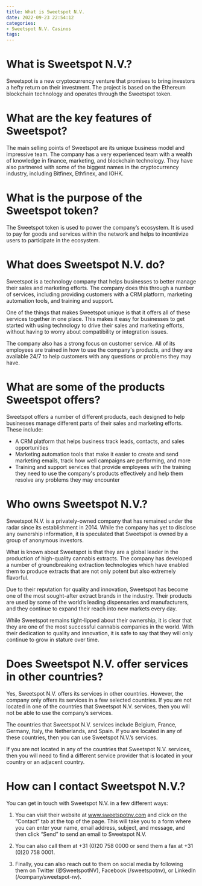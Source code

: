 ```yaml
---
title: What is Sweetspot N.V.
date: 2022-09-23 22:54:12
categories:
- Sweetspot N.V. Casinos
tags:
---
```



#  What is Sweetspot N.V.?

Sweetspot is a new cryptocurrency venture that promises to bring investors a hefty return on their investment. The project is based on the Ethereum blockchain technology and operates through the Sweetspot token.

# What are the key features of Sweetspot?

The main selling points of Sweetspot are its unique business model and impressive team. The company has a very experienced team with a wealth of knowledge in finance, marketing, and blockchain technology. They have also partnered with some of the biggest names in the cryptocurrency industry, including Bitfinex, Ethfinex, and IOHK.

# What is the purpose of the Sweetspot token?

The Sweetspot token is used to power the company’s ecosystem. It is used to pay for goods and services within the network and helps to incentivize users to participate in the ecosystem.

#  What does Sweetspot N.V. do? 
Sweetspot is a technology company that helps businesses to better manage their sales and marketing efforts. The company does this through a number of services, including providing customers with a CRM platform, marketing automation tools, and training and support. 

One of the things that makes Sweetspot unique is that it offers all of these services together in one place. This makes it easy for businesses to get started with using technology to drive their sales and marketing efforts, without having to worry about compatibility or integration issues. 

The company also has a strong focus on customer service. All of its employees are trained in how to use the company's products, and they are available 24/7 to help customers with any questions or problems they may have. 

# What are some of the products Sweetspot offers? 
Sweetspot offers a number of different products, each designed to help businesses manage different parts of their sales and marketing efforts. These include: 

* A CRM platform that helps business track leads, contacts, and sales opportunities
* Marketing automation tools that make it easier to create and send marketing emails, track how well campaigns are performing, and more
* Training and support services that provide employees with the training they need to use the company's products effectively and help them resolve any problems they may encounter

#  Who owns Sweetspot N.V.?

Sweetspot N.V. is a privately-owned company that has remained under the radar since its establishment in 2014. While the company has yet to disclose any ownership information, it is speculated that Sweetspot is owned by a group of anonymous investors.

What is known about Sweetspot is that they are a global leader in the production of high-quality cannabis extracts. The company has developed a number of groundbreaking extraction technologies which have enabled them to produce extracts that are not only potent but also extremely flavorful.

Due to their reputation for quality and innovation, Sweetspot has become one of the most sought-after extract brands in the industry. Their products are used by some of the world’s leading dispensaries and manufacturers, and they continue to expand their reach into new markets every day.

While Sweetspot remains tight-lipped about their ownership, it is clear that they are one of the most successful cannabis companies in the world. With their dedication to quality and innovation, it is safe to say that they will only continue to grow in stature over time.

#  Does Sweetspot N.V. offer services in other countries?

Yes, Sweetspot N.V. offers its services in other countries. However, the company only offers its services in a few selected countries. If you are not located in one of the countries that Sweetspot N.V. services, then you will not be able to use the company’s services.

The countries that Sweetspot N.V. services include Belgium, France, Germany, Italy, the Netherlands, and Spain. If you are located in any of these countries, then you can use Sweetspot N.V.’s services.

If you are not located in any of the countries that Sweetspot N.V. services, then you will need to find a different service provider that is located in your country or an adjacent country.

#  How can I contact Sweetspot N.V.?

You can get in touch with Sweetspot N.V. in a few different ways:

1. You can visit their website at www.sweetspotnv.com and click on the “Contact” tab at the top of the page. This will take you to a form where you can enter your name, email address, subject, and message, and then click “Send” to send an email to Sweetspot N.V.

2. You can also call them at +31 (0)20 758 0000 or send them a fax at +31 (0)20 758 0001.

3. Finally, you can also reach out to them on social media by following them on Twitter (@SweetspotNV), Facebook (/sweetspotnv), or LinkedIn (/company/sweetspot-nv).